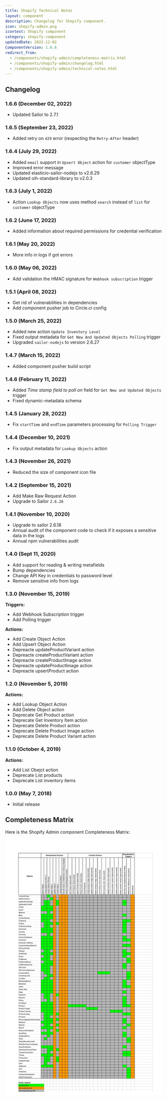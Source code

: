 ```yaml
---
title: Shopify Technical Notes
layout: component
description: Changelog for Shopify component.
icon: shopify-admin.png
icontext: Shopify component
category: shopify-component
updatedDate: 2022-12-02
ComponentVersion: 1.6.6
redirect_from:
  - /components/shopify-admin/completeness-matrix.html
  - /components/shopify-admin/changelog.html
  - /components/shopify-admin/technical-notes.html
---
```


## Changelog

### 1.6.6 (December 02, 2022)

* Updated Sailor to 2.7.1

### 1.6.5 (September 23, 2022)

* Added retry on `429` error (respecting the `Retry-After` header)

### 1.6.4 (July 29, 2022)

* Added `email` support in `Upsert Object` action for `customer` objectType
* Improved error message
* Updated elasticio-sailor-nodejs to v2.6.29
* Updated oih-standard-library to v2.0.3

### 1.6.3 (July 1, 2022)

* Action `Lookup Objects` now uses method `search` instead of `list` for `customer` objectType

### 1.6.2 (June 17, 2022)

* Added information about required permissions for credential verification

### 1.6.1 (May 20, 2022)

* More info in logs if got errors

### 1.6.0 (May 06, 2022)

* Add validation the HMAC signature for `Webhook subscription` trigger

### 1.5.1 (April 08, 2022)

* Get rid of vulnerabilities in dependencies
* Add component pusher job to Circle.ci config

### 1.5.0 (March 25, 2022)

- Added new action `Update Inventory Level`
- Fixed output metadata for `Get New And Updated Objects Polling` trigger
- Upgraded `sailor-nodejs` to version 2.6.27

### 1.4.7 (March 15, 2022)

- Added component pusher build script

### 1.4.6 (February 11, 2022)

- Added *Time stamp field to poll on* field for `Get New and Updated Objects` trigger
- Fixed dynamic-metadata schema

### 1.4.5 (January 28, 2022)

* Fix `startTime` and `endTime` parameters processing for `Polling Trigger`

### 1.4.4 (December 10, 2021)

* Fix output metadata for `Lookup Objects` action

### 1.4.3 (November 26, 2021)

* Reduced the size of component icon file

### 1.4.2 (September 15, 2021)

*   Add Make Raw Request Action
*   Upgrade to Sailor `2.6.26`

### 1.4.1 (November 10, 2020)

*   Upgrade to sailor 2.6.18
*   Annual audit of the component code to check if it exposes a sensitive data in the logs
*   Annual npm vulnerabilities audit

### 1.4.0 (Sept 11, 2020)

* Add support for reading & writing metafields
* Bump dependencies
* Change API Key in credentials to password level
* Remove sensitive info from logs

### 1.3.0 (November 15, 2019)

**Triggers:**

* Add Webhook Subscription trigger
* Add Polling trigger

**Actions:**

* Add Create Object Action
* Add Upsert Object Action
* Depreacte updateProductVariant action
* Depreacte createProductVariant action
* Depreacte createProductImage action
* Depreacte updateProductImage action
* Depreacte upsertProduct action

### 1.2.0 (November 5, 2019)

**Actions:**

* Add Lookup Object Action
* Add Delete Object action
* Deprecate Get Product action
* Deprecate Get Inventory Item action
* Deprecate Delete Product action
* Deprecate Delete Product Image action
* Deprecate Delete Product Variant action

### 1.1.0 (October 4, 2019)

**Actions:**

* Add List Obejct action
* Deprecate List products
* Deprecate List inventory items

### 1.0.0 (May 7, 2018)

* Initial release

## Completeness Matrix

Here is the Shopify Admin component Completeness Matrix:

![Shopify Admin component Completeness Matrix](img/completeness-matrix.png)

